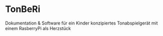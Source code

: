 # TonBeRi
Dokumentation &amp; Software für ein Kinder konzipiertes Tonabspielgerät mit einem RasberryPi als Herzstück
